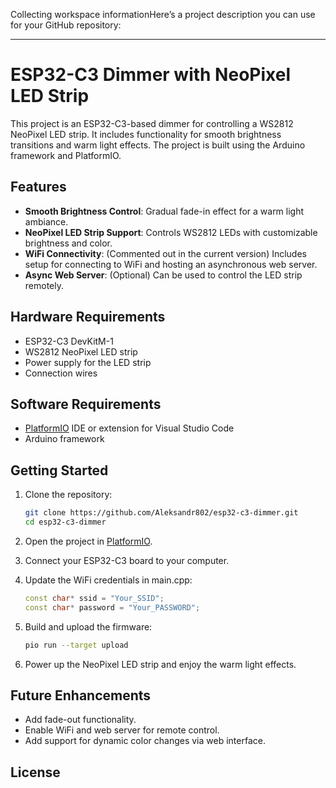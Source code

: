 Collecting workspace informationHere’s a project description you can use for your GitHub repository:

---

# ESP32-C3 Dimmer with NeoPixel LED Strip

This project is an ESP32-C3-based dimmer for controlling a WS2812 NeoPixel LED strip. It includes functionality for smooth brightness transitions and warm light effects. The project is built using the Arduino framework and PlatformIO.

## Features

- **Smooth Brightness Control**: Gradual fade-in effect for a warm light ambiance.
- **NeoPixel LED Strip Support**: Controls WS2812 LEDs with customizable brightness and color.
- **WiFi Connectivity**: (Commented out in the current version) Includes setup for connecting to WiFi and hosting an asynchronous web server.
- **Async Web Server**: (Optional) Can be used to control the LED strip remotely.

## Hardware Requirements

- ESP32-C3 DevKitM-1
- WS2812 NeoPixel LED strip
- Power supply for the LED strip
- Connection wires

## Software Requirements

- [PlatformIO](https://platformio.org/) IDE or extension for Visual Studio Code
- Arduino framework

## Getting Started

1. Clone the repository:
   ```bash
   git clone https://github.com/Aleksandr802/esp32-c3-dimmer.git
   cd esp32-c3-dimmer
   ```

2. Open the project in [PlatformIO](https://platformio.org/).

3. Connect your ESP32-C3 board to your computer.

4. Update the WiFi credentials in main.cpp:
   ```cpp
   const char* ssid = "Your_SSID";
   const char* password = "Your_PASSWORD";
   ```

5. Build and upload the firmware:
   ```bash
   pio run --target upload
   ```

6. Power up the NeoPixel LED strip and enjoy the warm light effects.

## Future Enhancements

- Add fade-out functionality.
- Enable WiFi and web server for remote control.
- Add support for dynamic color changes via web interface.

## License

